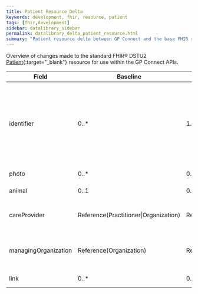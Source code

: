 ```yaml
---
title: Patient Resource Delta
keywords: development, fhir, resource, patient
tags: [fhir,development]
sidebar: datalibrary_sidebar
permalink: datalibrary_delta_patient_resource.html
summary: "Patient resource delta between GP Connect and the base FHIR resource."
---
```


Overview of changes made to the standard FHIR&reg; DSTU2 [Patient](https://www.hl7.org/fhir/DSTU2/patient.html){:target="_blank"} resource for use within the GP Connect APIs.

<table>
	<thead>
		<tr>
			<th>Field</th>
			<th>Baseline</th>
			<th>Change</th>
			<th>Description</th>
		</tr>
	</thead>
	<tbody>
		<tr>
			<td>	identifier	</td>
			<td>	0..*	</td>
			<td>	1..*	</td>
			<td>	A mandatory NHS Number identifier for the patient with option to include other identiers for the patient.	</td>
		</tr>
		<tr>
			<td>	photo	</td>
			<td>	0..*	</td>
			<td>	0..0	</td>
			<td>	No requirement.	</td>
		</tr>
		<tr>
			<td>	animal	</td>
			<td>	0..1	</td>
			<td>	0..0	</td>
			<td>	No requirement.	</td>
		</tr>
		<tr>
			<td>	careProvider	</td>
			<td>	Reference(Practitioner|Organization)	</td>
			<td>	Reference(Practitioner)	</td>
			<td>	Patient's nominated primary care GP.	</td>
		</tr>
		<tr>
			<td>	managingOrganization	</td>
			<td>	Reference(Organization)	</td>
			<td>	Reference(Organization)	</td>
			<td>	Organisation that is the custodian of the patient record.	</td>
		</tr>
		<tr>
			<td>	link	</td>
			<td>	0..*	</td>
			<td>	0..0	</td>
			<td>	No requirement.	</td>
		</tr>
	</tbody>
</table>


